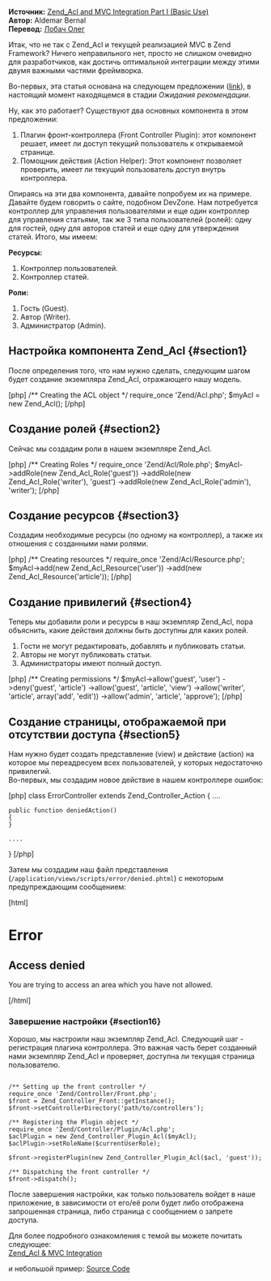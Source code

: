 __Источник:__ [Zend_Acl and MVC Integration Part I (Basic Use)][1]  
__Автор:__ Aldemar Bernal  
__Перевод:__ [Лобач Олег][2]

 [1]: http://devzone.zend.com/article/3509-Zend_Acl-and-MVC-Integration-Part-I-Basic-Use
 [2]: http://lobach.info/

Итак, что не так с Zend_Acl и текущей реализацией MVC в Zend Framework? Ничего неправильного нет, просто не слишком очевидно для разработчиков, как достичь оптимальной интеграции между этими двумя важными частями фреймворка.

Во-первых, эта статья основана на следующем предложении ([link][3]), в настоящий момент находящемся в стадии *Ожидания рекомендации*.

 [3]: http://framework.zend.com/wiki/pages/viewpage.action?pageId=39025

Ну, как это работает? Существуют два основных компонента в этом предложении:

1. Плагин фронт-контроллера (Front Controller Plugin): этот компонент решает, имеет ли доступ текущий пользователь к открываемой странице.  
2. Помощник действия (Action Helper): Этот компонент позволяет проверить, имеет ли текущий пользователь доступ внутрь контроллера.

Опираясь на эти два компонента, давайте попробуем их на примере. Давайте будем говорить о сайте, подобном DevZone. Нам потребуется контроллер для управления пользователями и еще один контроллер для управления статьями, так же 3 типа пользователей (ролей): одну для гостей, одну для авторов статей и еще одну для утверждения статей. Итого, мы имеем:

**Ресурсы:**

1. Контроллер пользователей.  
2. Контроллер статей.

**Роли:**

1. Гость (Guest).  
2. Автор (Writer).  
3. Администратор (Admin).

## Настройка компонента Zend_Acl {#section1}

После определения того, что нам нужно сделать, следующим шагом будет создание экземпляра Zend_Acl, отражающего нашу модель.

[php]
/** Creating the ACL object */
require_once 'Zend/Acl.php';
$myAcl = new Zend_Acl();
[/php]

## Создание ролей {#section2}

Сейчас мы создадим роли в нашем экземпляре Zend_Acl.

[php]
/** Creating Roles */
require_once 'Zend/Acl/Role.php';
$myAcl->addRole(new Zend_Acl_Role('guest'))
      ->addRole(new Zend_Acl_Role('writer'), 'guest')
      ->addRole(new Zend_Acl_Role('admin'), 'writer');
[/php]

## Создание ресурсов {#section3}

Создадим необходимые ресурсы (по одному на контроллер), а также их отношения с созданными нами ролями.

[php]
/** Creating resources */
require_once 'Zend/Acl/Resource.php';
$myAcl->add(new Zend_Acl_Resource('user'))
      ->add(new Zend_Acl_Resource('article'));
[/php]

## Создание привилегий {#section4}

Теперь мы добавили роли и ресурсы в наш экземпляр Zend_Acl, пора объяснить, какие действия должны быть доступны для каких ролей.

1. Гости не могут редактировать, добавлять и публиковать статьи.  
2. Авторы не могут публиковать статьи.  
3. Администраторы имеют полный доступ.

[php]
/** Creating permissions */
$myAcl->allow('guest', 'user')
      ->deny('guest', 'article')
      ->allow('guest', 'article', 'view')
      ->allow('writer', 'article', array('add', 'edit'))
      ->allow('admin', 'article', 'approve');
[/php]

## Создание страницы, отображаемой при отсутствии доступа {#section5}

Нам нужно будет создать представление (view) и действие (action) на которое мы переадресуем всех пользователей, у которых недостаточно привилегий.  
Во-первых, мы создадим новое действие в нашем контроллере ошибок:

[php]
class ErrorController extends Zend_Controller_Action
{
    ....

    public function deniedAction()
    {
    }

    ....
}
[/php]

Затем мы создадим наш файл представления (`/application/views/scripts/error/denied.phtml`) с некоторым предупреждающим сообщением:

[html]
<h1>Error</h1>
<h2>Access denied</h2>
<p>You are trying to access an area which you have not allowed.</p>
[/html]

### Завершение настройки {#section16}

Хорошо, мы настроили наш экземпляр Zend_Acl. Следующий шаг - регистрация плагина контроллера. Это важная часть берет созданный нами экземпляр Zend_Acl и проверяет, доступна ли текущая страница пользователю.

<pre lang="php"><code>
/** Setting up the front controller */
require_once 'Zend/Controller/Front.php';
$front = Zend_Controller_Front::getInstance();
$front->setControllerDirectory('path/to/controllers'); 

/** Registering the Plugin object */
require_once 'Zend/Controller/Plugin/Acl.php';
$aclPlugin = new Zend_Controller_Plugin_Acl($myAcl);
$aclPlugin->setRoleName($currentUserRole);

$front->registerPlugin(new Zend_Controller_Plugin_Acl($acl, 'guest')); 

/** Dispatching the front controller */
$front->dispatch();
</code></pre>

После завершения настройки, как только пользователь войдет в наше приложение, в зависимости от его/её роли будет либо отображена запрошенная страница, либо страница с сообщением о запрете доступа.

Для более подробного ознакомления с темой вы можете почитать следующее:  
[Zend_Acl & MVC Integration](http://framework.zend.com/wiki/pages/viewpageattachments.action?pageId=39025)

и небольшой пример: [Source Code](http://framework.zend.com/wiki/download/attachments/39025/ZionFramework.zip)